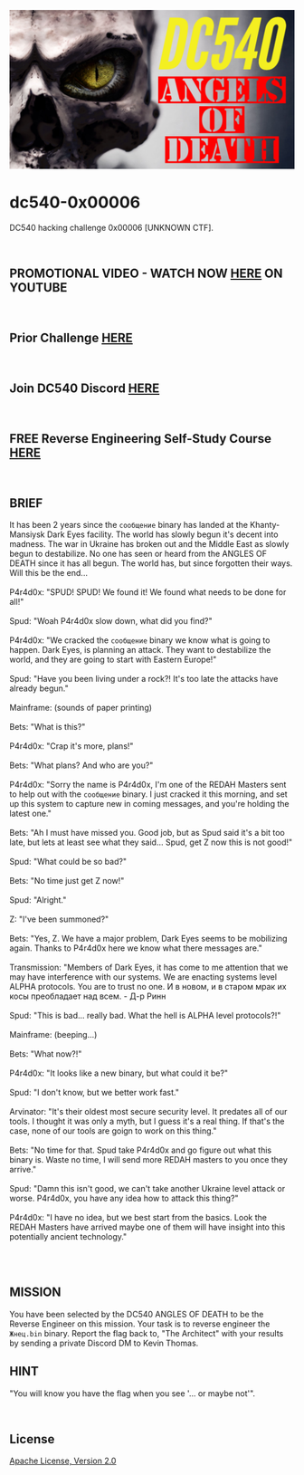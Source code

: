 ![image](https://github.com/mytechnotalent/dc540-0x00006/blob/main/DC540%20Angels%20Of%20Death.png?raw=true)

# dc540-0x00006
DC540 hacking challenge 0x00006 [UNKNOWN CTF].

<br>

## PROMOTIONAL VIDEO - WATCH NOW [HERE](https://youtu.be/YJAa4o7WXkE) ON YOUTUBE

<br>

## Prior Challenge [HERE](https://github.com/mytechnotalent/dc540-0x00005b)

<br>

## Join DC540 Discord [HERE](https://discord.gg/TC9V9RCr5U)

<br>

## FREE Reverse Engineering Self-Study Course [HERE](https://github.com/mytechnotalent/Reverse-Engineering-Tutorial)

<br>

## BRIEF
It has been 2 years since the `сообщение` binary has landed at the Khanty-Mansiysk Dark Eyes facility.  The world has slowly begun it's decent into madness.  The war in Ukraine has broken out and the Middle East as slowly begun to destabilize.  No one has seen or heard from the ANGLES OF DEATH since it has all begun.
The world has, but since forgotten their ways.  Will this be the end... <br><br>
P4r4d0x: "SPUD!  SPUD!  We found it!  We found what needs to be done for all!" <br><br>
Spud: "Woah P4r4d0x slow down, what did you find?" <br><br> 
P4r4d0x: "We cracked the `сообщение` binary we know what is going to happen.  Dark Eyes, is planning an attack.  They want to destabilize the world, and they are going to start with Eastern Europe!" <br><br>
Spud: "Have you been living under a rock?!  It's too late the attacks have already begun." <br><br>
Mainframe: (sounds of paper printing) <br><br>
Bets: "What is this?" <br><br>
P4r4d0x: "Crap it's more, plans!" <br><br>
Bets: "What plans?  And who are you?" <br><br>
P4r4d0x: "Sorry the name is P4r4d0x, I'm one of the REDAH Masters sent to help out with the `сообщение` binary.  I just cracked it this morning, and set up this system to capture new in coming messages, and you're holding the latest one." <br><br>
Bets: "Ah I must have missed you.  Good job, but as Spud said it's a bit too late, but lets at least see what they said...  Spud, get Z now this is not good!" <br><br>
Spud: "What could be so bad?" <br><br>
Bets: "No time just get Z now!" <br><br>
Spud: "Alright." <br><br>
Z: "I've been summoned?" <br><br>
Bets: "Yes, Z.  We have a major problem, Dark Eyes seems to be mobilizing again.  Thanks to P4r4d0x here we know what there messages are." <br><br>
Transmission: "Members of Dark Eyes, it has come to me attention that we may have interference with our systems.  We are enacting systems level ALPHA protocols.  You are to trust no one.
И в новом, и в старом мрак их косы преобладает над всем. - Д-р Ринн <br><br>
Spud: "This is bad... really bad.  What the hell is ALPHA level protocols?!" <br><br>
Mainframe: (beeping...) <br><br>
Bets: "What now?!" <br><br>
P4r4d0x: "It looks like a new binary, but what could it be?" <br><br>
Spud: "I don't know, but we better work fast." <br><br>
Arvinator: "It's their oldest most secure security level.  It predates all of our tools.  I thought it was only a myth, but I guess it's a real thing.  If that's the case, none of our tools are goign to work on this thing." <br><br>
Bets: "No time for that.  Spud take P4r4d0x and go figure out what this binary is.  Waste no time, I will send more REDAH masters to you once they arrive." <br><br>
Spud: "Damn this isn't good, we can't take another Ukraine level attack or worse.  P4r4d0x, you have any idea how to attack this thing?" <br><br>
P4r4d0x: "I have no idea, but we best start from the basics.  Look the REDAH Masters have arrived maybe one of them will have insight into this potentially ancient technology." <br><br>

<br>

## MISSION
You have been selected by the DC540 ANGLES OF DEATH to be the Reverse Engineer on this mission. Your task is to reverse engineer the `Жнец.bin` binary. Report the flag back to, "The Architect" with your results by sending a private Discord DM to Kevin Thomas. 

## HINT 
"You will know you have the flag when you see '... or maybe not'".

<br>

## License
[Apache License, Version 2.0](https://www.apache.org/licenses/LICENSE-2.0)
